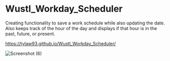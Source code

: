 # Wustl_Workday_Scheduler
Creating functionality to save a work schedule while also updating the date. Also keeps track of the hour of the day and displays if that hour is in the past, future, or present.

https://tylaw93.github.io/Wustl_Workday_Scheduler/

![Screenshot (6)](https://user-images.githubusercontent.com/71790703/121288736-6ab1d680-c8a9-11eb-8c76-f854cb353dec.png)
